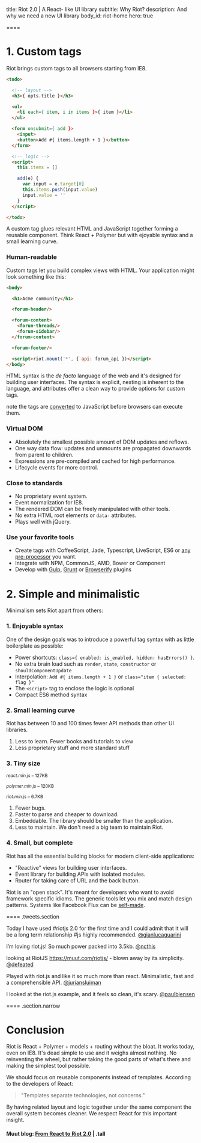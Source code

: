 
title: Riot 2.0 | A React- like UI library
subtitle: Why Riot?
description: And why we need a new UI library
body_id: riot-home
hero: true

====

# 1. Custom tags

Riot brings custom tags to all browsers starting from IE8.

``` html
<todo>

  <!-- layout -->
  <h3>{ opts.title }</h3>

  <ul>
    <li each={ item, i in items }>{ item }</li>
  </ul>

  <form onsubmit={ add }>
    <input>
    <button>Add #{ items.length + 1 }</button>
  </form>

  <!-- logic -->
  <script>
    this.items = []

    add(e) {
      var input = e.target[0]
      this.items.push(input.value)
      input.value = ''
    }
  </script>

</todo>
```
A custom tag glues relevant HTML and JavaScript together forming a reusable component. Think React + Polymer but with ejoyable syntax and a small learning curve.


### Human-readable

Custom tags let you build complex views with HTML. Your application might look something like this:

``` html
<body>

  <h1>Acme community</h1>

  <forum-header/>

  <forum-content>
    <forum-threads/>
    <forum-sidebar/>
  </forum-content>

  <forum-footer/>

  <script>riot.mount('*', { api: forum_api })</script>
</body>
```

HTML syntax is the *de facto* language of the web and it's designed for building user interfaces. The syntax is explicit, nesting is inherent to the language, and attributes offer a clean way to provide options for custom tags.

<span class="tag">note</span> the tags are [converted](compiler.html) to JavaScript before browsers can execute them.


### Virtual DOM
- Absolutely the smallest possible amount of DOM updates and reflows.
- One way data flow: updates and unmounts are propagated downwards from parent to children.
- Expressions are pre-compiled and cached for high performance.
- Lifecycle events for more control.


### Close to standards
- No proprietary event system.
- Event normalization for IE8.
- The rendered DOM can be freely manipulated with other tools.
- No extra HTML root elements or `data-` attributes.
- Plays well with jQuery.


### Use your favorite tools
- Create tags with CoffeeScript, Jade, Typescript, LiveScript, ES6 or [any pre-processor](compiler.html#pre-processors) you want.
- Integrate with NPM, CommonJS, AMD, Bower or Component
- Develop with [Gulp](https://github.com/e-jigsaw/gulp-riot), [Grunt](https://github.com/ariesjia/grunt-riot) or [Browserify](https://github.com/jhthorsen/riotify) plugins



# 2. Simple and minimalistic

Minimalism sets Riot apart from others:


### 1. Enjoyable syntax

One of the design goals was to introduce a powerful tag syntax with as little boilerplate as possible:

- Power shortcuts: `class={ enabled: is_enabled, hidden: hasErrors() }`.
- No extra brain load such as `render`, `state`, `constructor` or `shouldComponentUpdate`
- Interpolation: `Add #{ items.length + 1 }` or `class="item { selected: flag }"`
- The `<script>` tag to enclose the logic is optional
- Compact ES6 method syntax


### 2. Small learning curve

Riot has between 10 and 100 times fewer API methods than other UI libraries.

1. Less to learn. Fewer books and tutorials to view
2. Less proprietary stuff and more standard stuff


### 3. Tiny size

<small><em>react.min.js</em> – 127KB</small>
<span class="bar red"></span>

<small><em>polymer.min.js</em> – 120KB</small>
<span class="bar red" style="width: 94%"></span>

<small><em>riot.min.js</em> – 6.7KB</small>
<span class="bar blue" style="width: 4.8%"></span>


1. Fewer bugs.
4. Faster to parse and cheaper to download.
3. Embeddable. The library should be smaller than the application.
4. Less to maintain. We don't need a big team to maintain Riot.

### 4. Small, but complete

Riot has all the essential building blocks for modern client-side applications:

- "Reactive" views for building user interfaces.
- Event library for building APIs with isolated modules.
- Router for taking care of URL and the back button.

Riot is an "open stack". It's meant for developers who want to avoid framework specific idioms. The generic tools let you mix and match design patterns. Systems like Facebook Flux can be [self-made](https://github.com/jimsparkman/RiotControl).


==== .tweets.section

Today I have used #riotjs 2.0 for the first time and I could admit that It will be a long term relationship #js highly recommended. [@gianlucaguarini](https://twitter.com/gianlucaguarini/status/559756081862574080)

I’m loving riot.js! So much power packed into 3.5kb. [@ncthis](https://twitter.com/ncthis/status/575204037877833728)

looking at RiotJS https://muut.com/riotjs/  - blown away by its simplicity. [@defeated](https://twitter.com/defeated/status/559215403541757952)

Played with riot.js and like it so much more than react. Minimalistic, fast and a comprehensible API. [@juriansluiman](https://twitter.com/juriansluiman/status/560399379035865088)

I looked at the riot.js example, and it feels so clean, it's scary. [@paulbjensen](https://twitter.com/paulbjensen/status/558378720403419137)

==== .section.narrow

# Conclusion

Riot is React + Polymer + models + routing without the bloat. It works today, even on IE8. It's dead simple to use and it weighs almost nothing. No reinventing the wheel, but rather taking the good parts of what's there and making the simplest tool possible.

We should focus on reusable components instead of templates. According to the developers of React:

> "Templates separate technologies, not concerns."

By having related layout and logic together under the same component the overall system becomes cleaner. We respect React for this important insight.


#### Muut blog: [From React to Riot 2.0](/blog/technology/riot-2.0/) | .tall


